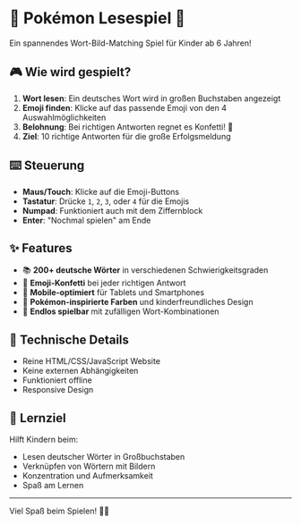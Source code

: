 # 🌟 Pokémon Lesespiel 🌟

Ein spannendes Wort-Bild-Matching Spiel für Kinder ab 6 Jahren!

## 🎮 Wie wird gespielt?

1. **Wort lesen**: Ein deutsches Wort wird in großen Buchstaben angezeigt
2. **Emoji finden**: Klicke auf das passende Emoji von den 4 Auswahlmöglichkeiten
3. **Belohnung**: Bei richtigen Antworten regnet es Konfetti! 🎉
4. **Ziel**: 10 richtige Antworten für die große Erfolgsmeldung

## ⌨️ Steuerung

- **Maus/Touch**: Klicke auf die Emoji-Buttons
- **Tastatur**: Drücke `1`, `2`, `3`, oder `4` für die Emojis
- **Numpad**: Funktioniert auch mit dem Ziffernblock
- **Enter**: "Nochmal spielen" am Ende

## ✨ Features

- 📚 **200+ deutsche Wörter** in verschiedenen Schwierigkeitsgraden
- 🎊 **Emoji-Konfetti** bei jeder richtigen Antwort
- 📱 **Mobile-optimiert** für Tablets und Smartphones
- 🎨 **Pokémon-inspirierte Farben** und kinderfreundliches Design
- 🌈 **Endlos spielbar** mit zufälligen Wort-Kombinationen

## 🔧 Technische Details

- Reine HTML/CSS/JavaScript Website
- Keine externen Abhängigkeiten
- Funktioniert offline
- Responsive Design

## 🎯 Lernziel

Hilft Kindern beim:
- Lesen deutscher Wörter in Großbuchstaben
- Verknüpfen von Wörtern mit Bildern
- Konzentration und Aufmerksamkeit
- Spaß am Lernen

---

Viel Spaß beim Spielen! 🚀✨ 